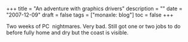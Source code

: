 +++
title = "An adventure with graphics drivers"
description = ""
date = "2007-12-09"
draft = false
tags = ["monaxle: blog"]
toc = false
+++

Two weeks of PC  nightmares. Very bad. Still got one or two jobs to do before fully home and dry but the coast is visible.
